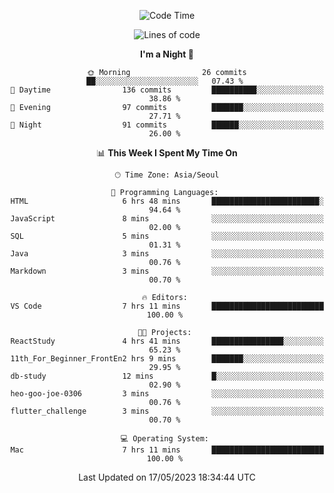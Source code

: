 <div align=center>
 
<!--START_SECTION:waka-->
![Code Time](http://img.shields.io/badge/Code%20Time-25%20hrs%2045%20mins-blue)

![Lines of code](https://img.shields.io/badge/From%20Hello%20World%20I%27ve%20Written-2.9%20million%20lines%20of%20code-blue)

**I'm a Night 🦉** 

```text
🌞 Morning                26 commits          ██░░░░░░░░░░░░░░░░░░░░░░░   07.43 % 
🌆 Daytime                136 commits         ██████████░░░░░░░░░░░░░░░   38.86 % 
🌃 Evening                97 commits          ███████░░░░░░░░░░░░░░░░░░   27.71 % 
🌙 Night                  91 commits          ██████░░░░░░░░░░░░░░░░░░░   26.00 % 
```


📊 **This Week I Spent My Time On** 

```text
🕑︎ Time Zone: Asia/Seoul

💬 Programming Languages: 
HTML                     6 hrs 48 mins       ████████████████████████░   94.64 % 
JavaScript               8 mins              ░░░░░░░░░░░░░░░░░░░░░░░░░   02.00 % 
SQL                      5 mins              ░░░░░░░░░░░░░░░░░░░░░░░░░   01.31 % 
Java                     3 mins              ░░░░░░░░░░░░░░░░░░░░░░░░░   00.76 % 
Markdown                 3 mins              ░░░░░░░░░░░░░░░░░░░░░░░░░   00.70 % 

🔥 Editors: 
VS Code                  7 hrs 11 mins       █████████████████████████   100.00 % 

🐱‍💻 Projects: 
ReactStudy               4 hrs 41 mins       ████████████████░░░░░░░░░   65.23 % 
11th_For_Beginner_FrontEn2 hrs 9 mins        ███████░░░░░░░░░░░░░░░░░░   29.95 % 
db-study                 12 mins             █░░░░░░░░░░░░░░░░░░░░░░░░   02.90 % 
heo-goo-joe-0306         3 mins              ░░░░░░░░░░░░░░░░░░░░░░░░░   00.76 % 
flutter_challenge        3 mins              ░░░░░░░░░░░░░░░░░░░░░░░░░   00.70 % 

💻 Operating System: 
Mac                      7 hrs 11 mins       █████████████████████████   100.00 % 
```


 Last Updated on 17/05/2023 18:34:44 UTC
<!--END_SECTION:waka-->
 </div>
